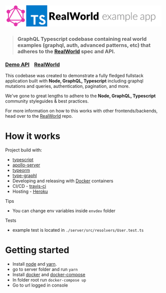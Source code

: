 # ![GraphQL Typescript](logo.png)

> ### GraphQL Typescript codebase containing real world examples (graphql, auth, advanced patterns, etc) that adheres to the [RealWorld](https://github.com/gothinkster/realworld) spec and API.

### [Demo API](https://realworld-ts-gql.herokuapp.com/graphql)&nbsp;&nbsp;&nbsp;&nbsp;[RealWorld](https://github.com/gothinkster/realworld)

This codebase was created to demonstrate a fully fledged fullstack application built with **Node, GraphQL, Typescript** including graphql mutations and queries, authentication, pagination, and more.

We've gone to great lengths to adhere to the **Node, GraphQL, Typescript** community styleguides & best practices.

For more information on how to this works with other frontends/backends, head over to the [RealWorld](https://github.com/gothinkster/realworld) repo.

# How it works

Project build with:

- [typescript](https://github.com/microsoft/TypeScript)
- [apollo-server](https://github.com/apollographql/apollo-server)
- [typeorm](https://github.com/typeorm/typeorm)
- [type-graphl](https://github.com/MichalLytek/type-graphql)
- Developing and releasing with [Docker](https://www.docker.com/) containers
- CI/CD - [travis-ci](https://travis-ci.org/dashboard)
- Hosting - [Heroku](https://heroku.com)

Tips

- You can change env variables inside `envdev` folder

Tests

- example test is located in `./server/src/resolvers/User.test.ts`

# Getting started

- Install [node](https://nodejs.org/en/) and [yarn](https://nodejs.org/en/).
- go to server folder and run `yarn`
- Install [docker](https://docs.docker.com/install/) and [docker-compose](https://docs.docker.com/compose/install/)
- In folder root run `docker-compose up`
- Go to url logged in console
